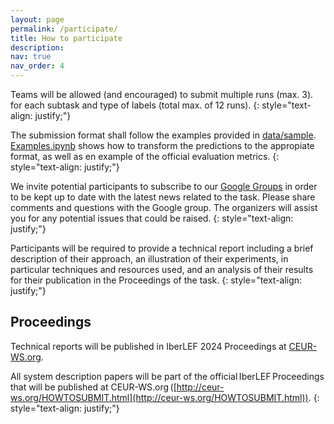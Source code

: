 ```yaml
---
layout: page
permalink: /participate/
title: How to participate
description:
nav: true
nav_order: 4
---
```


Teams will be allowed (and encouraged) to submit multiple runs (max. 3). for each subtask and type of labels (total max. of 12 runs).
{: style="text-align: justify;"}

The submission format shall follow the examples provided in [data/sample](https://github.com/clic-ub/DETESTS-Dis/tree/main/data/sample).
[Examples.ipynb](https://github.com/clic-ub/DETESTS-Dis/blob/main/Examples.ipynb) shows how to transform the predictions to the appropiate format, as well as en example of the official evaluation metrics.
{: style="text-align: justify;"}

We invite potential participants to subscribe to our
[Google Groups](https://groups.google.com/u/1/g/detests-dis) in order to be kept up to date with the
latest news related to the task. Please share comments and questions with the Google group. The
organizers will assist you for any potential issues that could be raised.
{: style="text-align: justify;"}

Participants will be required to provide a technical report including a brief description of their
approach, an illustration of their experiments, in particular techniques and resources used, and an
analysis of their results for their publication in the Proceedings of the task.
{: style="text-align: justify;"}

## Proceedings

Technical reports will be published in IberLEF 2024 Proceedings at [CEUR-WS.org](CEUR-WS.org).

All system description papers will be part of the official IberLEF Proceedings that will be published at
CEUR-WS.org ([http://ceur-ws.org/HOWTOSUBMIT.html](http://ceur-ws.org/HOWTOSUBMIT.html)).
{: style="text-align: justify;"}
